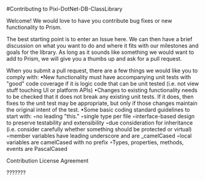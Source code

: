 #Contributing to Pixi-DotNet-DB-ClassLibrary

Welcome! We would love to have you contribute bug fixes or new functionality to Prism. 

The best starting point is to enter an Issue here. We can then have a brief discussion on what you want to do and where it fits with our milestones and goals for the library. As long as it sounds like something we would want to add to Prism, we will give you a thumbs up and ask for a pull request.

When you submit a pull request, there are a few things we would like you to comply with:
•New functionality must have accompanying unit tests with "good" code coverage if it is logic code that can be unit tested (i.e. not view stuff touching UI or platform APIs)
•Changes to existing functionality needs to be checked that it does not break any existing unit tests. If it does, then fixes to the unit test may be appropriate, but only if those changes maintain the original intent of the test.
•Some basic coding standard guidelines to start with: ◦no leading "this."
◦single type per file
◦interface-based design to preserve testability and extensibility
◦due consideration for inheritance (i.e. consider carefully whether something should be protected or virtual)
◦member variables have leading underscore and are _camelCased
◦local variables are camelCased with no prefix
◦Types, properties, methods, events are PascalCased


Contribution License Agreement

???????
